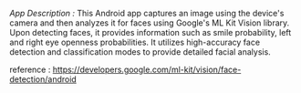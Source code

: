 *App Description :* 
This Android app captures an image using the device's camera and then analyzes it for faces using Google's ML Kit Vision library. Upon detecting faces, it provides information such as smile probability, left and right eye openness probabilities. It utilizes high-accuracy face detection and classification modes to provide detailed facial analysis.

reference : https://developers.google.com/ml-kit/vision/face-detection/android

